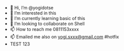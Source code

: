 - 👋 Hi, I’m @yogidotse
- 👀 I’m interested in this
- 🌱 I’m currently learning basic of this
- 💞️ I’m looking to collaborate on Shell
- 📫 How to reach me 0811153xxxx
- 📫 Emailed me also on yogi.sxxx@gmail.com
#hotfix
- TEST 123

<!---
yogidotse/yogidotse is a ✨ special ✨ repository because its `README.md` (this file) appears on your GitHub profile.
You can click the Preview link to take a look at your changes.
--->
